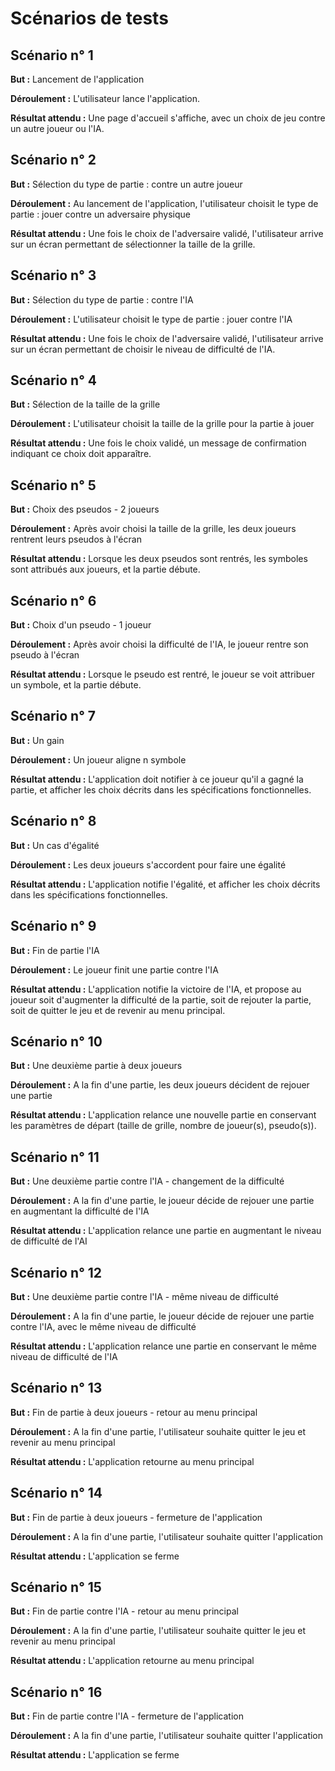 # Scénarios de tests 

## Scénario n° 1

**But :** Lancement de l'application

**Déroulement :** L'utilisateur lance l'application.

**Résultat attendu :** Une page d'accueil s'affiche, avec un choix de jeu contre un autre joueur ou l'IA.


## Scénario n° 2

**But :** Sélection du type de partie : contre un autre joueur

**Déroulement :** Au lancement de l'application, l'utilisateur choisit le type de partie : jouer contre un adversaire physique

**Résultat attendu :** Une fois le choix de l'adversaire validé, l'utilisateur arrive sur un écran permettant de sélectionner la taille de la grille.


## Scénario n° 3

**But :** Sélection du type de partie : contre l'IA

**Déroulement :** L'utilisateur choisit le type de partie : jouer contre l'IA

**Résultat attendu :** Une fois le choix de l'adversaire validé, l'utilisateur arrive sur un écran permettant de choisir le niveau de difficulté de l'IA.


## Scénario n° 4

**But :** Sélection de la taille de la grille

**Déroulement :** L'utilisateur choisit la taille de la grille pour la partie à jouer

**Résultat attendu :** Une fois le choix validé, un message de confirmation indiquant ce choix doit apparaître.


## Scénario n° 5

**But :** Choix des pseudos - 2 joueurs

**Déroulement :** Après avoir choisi la taille de la grille, les deux joueurs rentrent leurs pseudos à l'écran

**Résultat attendu :** Lorsque les deux pseudos sont rentrés, les symboles sont attribués aux joueurs, et la partie débute.


## Scénario n° 6

**But :** Choix d'un pseudo - 1 joueur

**Déroulement :** Après avoir choisi la difficulté de l'IA, le joueur rentre son pseudo à l'écran

**Résultat attendu :** Lorsque le pseudo est rentré, le joueur se voit attribuer un symbole, et la partie débute.


## Scénario n° 7

**But :** Un gain

**Déroulement :** Un joueur aligne n symbole

**Résultat attendu :** L'application doit notifier à ce joueur qu'il a gagné la partie, et afficher les choix décrits dans les spécifications fonctionnelles.


## Scénario n° 8

**But :** Un cas d'égalité

**Déroulement :** Les deux joueurs s'accordent pour faire une égalité

**Résultat attendu :** L'application notifie l'égalité, et afficher les choix décrits dans les spécifications fonctionnelles.


## Scénario n° 9

**But :** Fin de partie l'IA

**Déroulement :** Le joueur finit une partie contre l'IA

**Résultat attendu :** L'application notifie la victoire de l'IA, et propose au joueur soit d'augmenter la difficulté de la partie, soit de rejouter la partie, soit de quitter le jeu et de revenir au menu principal.


## Scénario n° 10

**But :** Une deuxième partie à deux joueurs

**Déroulement :** A la fin d'une partie, les deux joueurs décident de rejouer une partie

**Résultat attendu :** L'application relance une nouvelle partie en conservant les paramètres de départ (taille de grille, nombre de joueur(s), pseudo(s)).


## Scénario n° 11

**But :** Une deuxième partie contre l'IA - changement de la difficulté

**Déroulement :** A la fin d'une partie, le joueur décide de rejouer une partie en augmentant la difficulté de l'IA

**Résultat attendu :** L'application relance une partie en augmentant le niveau de difficulté de l'AI


## Scénario n° 12

**But :** Une deuxième partie contre l'IA - même niveau de difficulté

**Déroulement :** A la fin d'une partie, le joueur décide de rejouer une partie contre l'IA, avec le même niveau de difficulté

**Résultat attendu :** L'application relance une partie en conservant le même niveau de difficulté de l'IA


## Scénario n° 13

**But :** Fin de partie à deux joueurs - retour au menu principal

**Déroulement :** A la fin d'une partie, l'utilisateur souhaite quitter le jeu et revenir au menu principal

**Résultat attendu :** L'application retourne au menu principal


## Scénario n° 14

**But :** Fin de partie à deux joueurs - fermeture de l'application

**Déroulement :** A la fin d'une partie, l'utilisateur souhaite quitter l'application

**Résultat attendu :** L'application se ferme


## Scénario n° 15

**But :** Fin de partie contre l'IA - retour au menu principal

**Déroulement :** A la fin d'une partie, l'utilisateur souhaite quitter le jeu et revenir au menu principal

**Résultat attendu :** L'application retourne au menu principal


## Scénario n° 16

**But :** Fin de partie contre l'IA - fermeture de l'application

**Déroulement :** A la fin d'une partie, l'utilisateur souhaite quitter l'application

**Résultat attendu :** L'application se ferme
